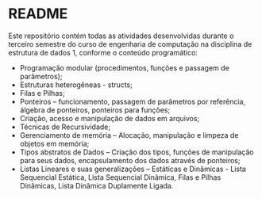 # README

Este repositório contém todas as atividades desenvolvidas durante o terceiro semestre do curso de engenharia de computação na disciplina de estrutura de dados 1, conforme o conteúdo programático:
- Programação modular (procedimentos, funções e passagem de parâmetros);
- Estruturas heterogêneas - structs;
- Filas e Pilhas;
- Ponteiros – funcionamento, passagem de parâmetros por referência, álgebra de ponteiros, ponteiros para funções;
- Criação, acesso e manipulação de dados em arquivos;
- Técnicas de Recursividade;
- Gerenciamento de memória – Alocação, manipulação e limpeza de objetos em memória;
- Tipos abstratos de Dados – Criação dos tipos, funções de manipulação para seus dados, encapsulamento dos dados através de ponteiros;
- Listas Lineares e suas generalizações – Estáticas e Dinâmicas - Lista Sequencial Estática, Lista Sequencial Dinâmica, Filas e Pilhas Dinâmicas, Lista Dinâmica Duplamente Ligada.

